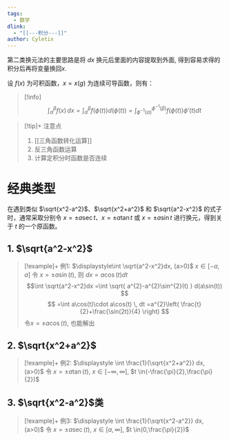 ```yaml
---
tags: 
  - 数学
dlink:
  - "[[---积分---]]"
author: Cyletix
---
```

第二类换元法的主要思路是将 $dx$ 换元后里面的内容提取到外面, 得到容易求得的积分后再将变量换回$x$. 

设 $f(x)$ 为可积函数，$x = x(g)$ 为连续可导函数，则有：
>[!info]
>$$
>\int_\alpha^\beta f(x) \, dx = \int_\alpha^\beta f(\phi(t))d(\phi(t)) = \int_{\phi^{-1}(\alpha)}^{\phi^{-1}(\beta)} f(\phi(t)) \phi\prime(t) dt
>$$

>[!tip]+ 注意点
>1. [[三角函数转化运算]]
>2. 反三角函数运算
>3. 计算定积分时函数是否连续

# 经典类型
在遇到类似 $\sqrt{x^2-a^2}$、$\sqrt{x^2+a^2}$ 和 $\sqrt{a^2-x^2}$ 的式子时，通常采取分别令 $x = \pm a \sec t$、$x = \pm a \tan t$ 或 $x = \pm a \sin t$ 进行换元，得到关于 $t$ 的一个原函数。

## 1. $\sqrt{a^2-x^2}$
>[!example]+ 例1: $\displaystyle\int \sqrt{a^2-x^2}dx, (a>0)$
> $x \in[-a,a]$
> 令 $x = \pm a \sin (t)$, 则 $dx=a\cos(t)dt$ 
> $$\int \sqrt{a^2-x^2}dx
> =\int \sqrt{ a^{2}-a^{2}\sin^{2}(t) } d(a\sin(t))
> $$
> $$
> =\int a\cos(t)\cdot a\cos(t) \, dt
> =a^{2}\left( \frac{t}{2}+\frac{\sin(2t)}{4} \right)
> $$
> 令$x = \pm a \cos (t)$, 也能解出

## 2. $\sqrt{x^2+a^2}$ 
>[!example]+ 例2: $\displaystyle \int \frac{1}{\sqrt{x^2+a^2}} dx, (a>0)$
令 $x = \pm a \tan (t)$, $x \in[-\infty,\infty]$, $t \in(-\frac{\pi}{2},\frac{\pi}{2})$

## 3. $\sqrt{x^2-a^2}$类
>[!example]+ 例3: $\displaystyle \int \frac{1}{\sqrt{x^2-a^2}} dx, (a>0)$
令 $x = \pm a \sec (t)$, ${} x \in[a,\infty] {}$, $t \in(0,\frac{\pi}{2})$



